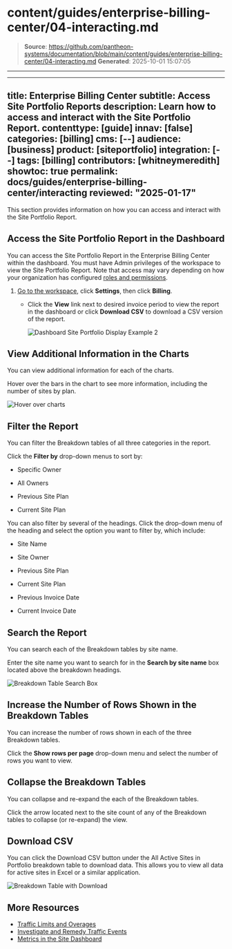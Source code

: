 # content/guides/enterprise-billing-center/04-interacting.md

> **Source**: https://github.com/pantheon-systems/documentation/blob/main/content/guides/enterprise-billing-center/04-interacting.md
> **Generated**: 2025-10-01 15:07:05

---

---
title: Enterprise Billing Center
subtitle: Access Site Portfolio Reports
description: Learn how to access and interact with the Site Portfolio Report.
contenttype: [guide]
innav: [false]
categories: [billing]
cms: [--]
audience: [business]
product: [siteportfolio]
integration: [--]
tags: [billing]
contributors: [whitneymeredith]
showtoc: true
permalink: docs/guides/enterprise-billing-center/interacting
reviewed: "2025-01-17"
---

This section provides information on how you can access and interact with the Site Portfolio Report.

## Access the Site Portfolio Report in the Dashboard

You can access the Site Portfolio Report in the Enterprise Billing Center within the dashboard. You must have Admin privileges of the workspace to view the Site Portfolio Report. Note that access may vary depending on how your organization has configured [roles and permissions](/guides/account-mgmt/workspace-sites-teams/teams#roles-and-permissions).

1. [Go to the workspace](/guides/account-mgmt/workspace-sites-teams/workspaces#switch-between-workspaces), click **Settings**, then click **Billing**.

    - Click the **View** link next to desired invoice period to view the report in the dashboard or click **Download CSV** to download a CSV version of the report.

        ![Dashboard Site Portfolio Display Example 2](../../../images/release-notes/2024/invoice-tags.png)

## View Additional Information in the Charts

You can view additional information for each of the charts.

Hover over the bars in the chart to see more information, including the number of sites by plan.

![Hover over charts](../../../images/site-portfolio-report-chart-hover-over.png)

## Filter the Report

You can filter the Breakdown tables of all three categories in the report. 

Click the **Filter by** drop-down menus to sort by:

- Specific Owner

- All Owners

- Previous Site Plan

- Current Site Plan

You can also filter by several of the headings. Click the drop-down menu of the heading and select the option you want to filter by, which include:

- Site Name

- Site Owner

- Previous Site Plan

- Current Site Plan

- Previous Invoice Date

- Current Invoice Date


## Search the Report

You can search each of the Breakdown tables by site name.

Enter the site name you want to search for in the **Search by site name** box located above the breakdown headings.

![Breakdown Table Search Box](../../../images/site-portfolio-report-search.png)

## Increase the Number of Rows Shown in the Breakdown Tables

You can increase the number of rows shown in each of the three Breakdown tables.

Click the **Show rows per page** drop-down menu and select the number of rows you want to view.

## Collapse the Breakdown Tables

You can collapse and re-expand the each of the Breakdown tables.

Click the arrow located next to the site count of any of the Breakdown tables to collapse (or re-expand) the view.

## Download CSV 

You can click the Download CSV button under the All Active Sites in Portfolio breakdown table to download data. This allows you to view all data for active sites in Excel or a similar application.

![Breakdown Table with Download](../../../images/site-portfolio-report-breakdown-download.png)

## More Resources

- [Traffic Limits and Overages](/guides/account-mgmt/traffic)
- [Investigate and Remedy Traffic Events](/guides/account-mgmt/traffic/remedy)
- [Metrics in the Site Dashboard](/guides/account-mgmt/traffic)